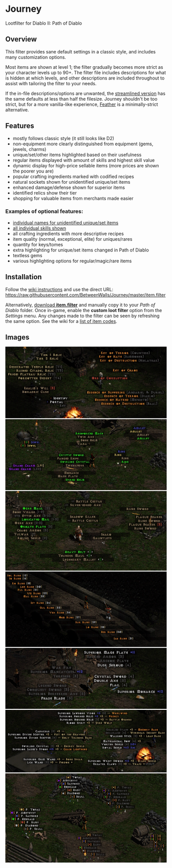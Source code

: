 # Journey
Lootfilter for Diablo II: Path of Diablo

## Overview
This filter provides sane default settings in a classic style, and includes many customization options.

Most items are shown at level 1; the filter gradually becomes more strict as your character levels up to 90+. The filter file includes descriptions for what is hidden at which levels, and other descriptions are included throughout to assist with tailoring the filter to your needs.

If the in-file descriptions/options are unwanted, the [streamlined version](https://github.com/BetweenWalls/Journey/tree/streamlined#Journey-streamlined) has the same defaults at less than half the filesize. Journey shouldn't be too strict, but for a more vanilla-like experience, [Feather](https://github.com/BetweenWalls/Feather#Feather) is a minimally-strict alternative.

## Features
* mostly follows classic style (it still looks like D2)
* non-equipment more clearly distinguished from equipment (gems, jewels, charms)
* unique/set/other items highlighted based on their usefulness
* regular items displayed with amount of skills and highest skill value
* dynamic display for high-price sellable items (more prices are shown the poorer you are)
* popular crafting ingredients marked with codified recipes
* natural sockets shown for unidentified unique/set items
* enhanced damage/defense shown for superior items
* identified relics show their tier
* shopping for valuable items from merchants made easier

### Examples of optional features:
* [individual names for unidentified unique/set items](https://github.com/BetweenWalls/Journey/tree/individual-names#Journey-individual-names)
* [all individual skills shown](https://github.com/BetweenWalls/Journey/tree/all-skills#Journey-all-skills)
* all crafting ingredients with more descriptive recipes
* item quality (normal, exceptional, elite) for uniques/rares
* quantity for keys/tomes
* extra highlighting for unique/set items changed in Path of Diablo
* textless gems
* various highlighting options for regular/magic/rare items

## Installation
Follow the [wiki instructions](https://pathofdiablo.com/wiki/index.php?title=List_of_Loot_Filters#How_to_Use) and use the direct URL: https://raw.githubusercontent.com/BetweenWalls/Journey/master/item.filter

Alternatively, [download **item.filter**](https://drive.google.com/uc?id=1jAXM-MkmWBtPZBJ40SqAmBrWv4xLKAD9) and manually copy it to your *Path of Diablo* folder. Once in-game, enable the **custom loot filter** option from the *Settings* menu. Any changes made to the filter can be seen by refreshing the same option. See the wiki for a [list of item codes](https://pathofdiablo.com/wiki/index.php?title=Loot_Filtration_Codes).

## Images
![_](/images/miscellaneous_items.png)
![_](/images/unidentified_items.png)
![_](/images/uniques_special_properties.png)
![_](/images/runes.png)
![_](/images/regular_items.png)
![_](/images/regular_class_items.png)
![_](/images/gems.png)
